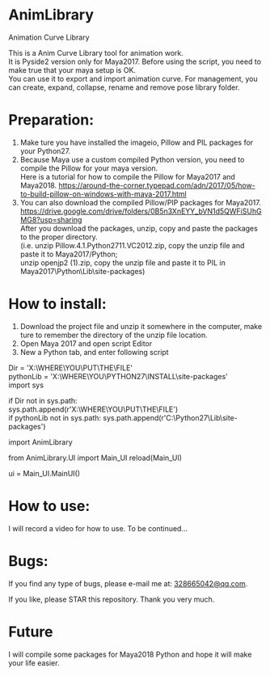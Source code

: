 # AnimLibrary
Animation Curve Library
	    
This is a Anim Curve Library tool for animation work.	        
It is Pyside2 version only for Maya2017.
Before using the script, you need to make true that your maya setup is OK.       		    
You can use it to export and import animation curve. For management, you can create, expand, collapse, rename and remove pose library folder.		

# Preparation:
1. Make ture you have installed the imageio, Pillow and PIL packages for your Python27.
2. Because Maya use a custom compiled Python version, you need to compile the Pillow for your maya version.         
   Here is a tutorial for how to compile the Pillow for Maya2017 and Maya2018.
   https://around-the-corner.typepad.com/adn/2017/05/how-to-build-pillow-on-windows-with-maya-2017.html
3. You can also download the compiled Pillow/PIP packages for Maya2017.   https://drive.google.com/drive/folders/0B5n3XnEYY_bVN1d5QWFiSUhGMG8?usp=sharing   
   After you download the packages, unzip, copy and paste the packages to the proper directory.     
   (i.e. unzip Pillow.4.1.Python2711.VC2012.zip, copy the unzip file and paste it to Maya2017/Python;       
         unzip openjp2 (1).zip, copy the unzip file and paste it to PIL in Maya2017\Python\Lib\site-packages)

# How to install:
1. Download the project file and unzip it somewhere in the computer, make ture to remember the directory of the unzip file location.		
2. Open Maya 2017 and open script Editor		    
3. New a Python tab, and enter following script 		    

Dir = 'X:\WHERE\YOU\PUT\THE\FILE'		    
pythonLib = 'X:\WHERE\YOU\PYTHON27\INSTALL\site-packages'                       
import sys		

if Dir not in sys.path:		
    sys.path.append(r'X:\WHERE\YOU\PUT\THE\FILE')      
if pythonLib not in sys.path:
    sys.path.append(r'C:\Python27\Lib\site-packages')
  
import AnimLibrary

from AnimLibrary.UI import Main_UI
reload(Main_UI)

ui = Main_UI.MainUI()    

# How to use:
I will record a video for how to use. To be continued...
# Bugs:
If you find any type of bugs, please e-mail me at: 328665042@qq.com.    
    
If you like, please STAR this repository. Thank you very much.    

# Future
I will compile some packages for Maya2018 Python and hope it will make your life easier.
